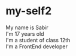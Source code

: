 # my-self2
My name is Sabir
<br>
I'm 17 years old<br>
I'm a student of class 12th<br>
I'm a FrontEnd developer

